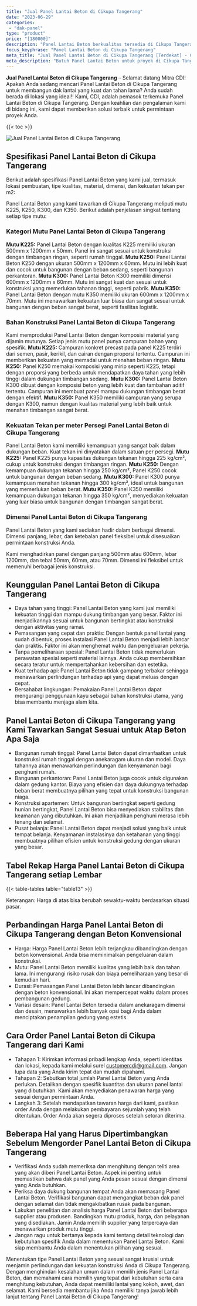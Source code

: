 ```yaml
---
title: "Jual Panel Lantai Beton di Cikupa Tangerang"
date: "2023-06-29"
categories:
 - "dak-panel"
type: "product"
price: "[180000]"
description: "Panel Lantai Beton berkualitas tersedia di Cikupa Tangerang. Solusi ideal untuk proyek konstruksi dengan standar terbaik, Panel Lantai Beton memberikan kekuatan maksimal untuk lantai dak. Hubungi kami sekarang."
focus_keyphrase: "Panel Lantai Beton di Cikupa Tangerang"
meta_title: "Jual Panel Lantai Beton di Cikupa Tangerang [Terdekat] - CDI"
meta_description: "Butuh Panel Lantai Beton untuk proyek di Cikupa Tangerang?. Tersedia Panel Lantai Beton premium untuk proyek konstruksi. Promo menarik hanya di sini."
---
```


**Jual Panel Lantai Beton di Cikupa Tangerang** – Selamat datang Mitra CDI! Apakah Anda sedang mencari Panel Lantai Beton di Cikupa Tangerang untuk membangun dak lantai yang kuat dan tahan lama? Anda sudah berada di lokasi yang ideal!! Kami, CDI, adalah pemasok terkemuka Panel Lantai Beton di Cikupa Tangerang. Dengan keahlian dan pengalaman kami di bidang ini, kami dapat memberikan solusi terbaik untuk permintaan proyek Anda.

{{< toc >}}

![Jual Panel Lantai Beton di Cikupa Tangerang](/images/dak-panel/dak-panel-15.jpg)

## Spesifikasi Panel Lantai Beton di Cikupa Tangerang

Berikut adalah spesifikasi Panel Lantai Beton yang kami jual, termasuk lokasi pembuatan, tipe kualitas, material, dimensi, dan kekuatan tekan per m2:

Panel Lantai Beton yang kami tawarkan di Cikupa Tangerang meliputi mutu K225, K250, K300, dan K350. Berikut adalah penjelasan singkat tentang setiap tipe mutu:

### Kategori Mutu Panel Lantai Beton di Cikupa Tangerang

**Mutu K225:** Panel Lantai Beton dengan kualitas K225 memiliki ukuran 500mm x 1200mm x 50mm. Panel ini sangat sesuai untuk konstruksi dengan timbangan ringan, seperti rumah tinggal.
**Mutu K250:** Panel Lantai Beton K250 dengan ukuran 500mm x 1200mm x 60mm. Mutu ini lebih kuat dan cocok untuk bangunan dengan beban sedang, seperti bangunan perkantoran.
**Mutu K300:** Panel Lantai Beton K300 memiliki dimensi 600mm x 1200mm x 60mm. Mutu ini sangat kuat dan sesuai untuk konstruksi yang memerlukan tahanan tinggi, seperti pabrik.
**Mutu K350:** Panel Lantai Beton dengan mutu K350 memiliki ukuran 600mm x 1200mm x 70mm. Mutu ini menawarkan kekuatan luar biasa dan sangat sesuai untuk bangunan dengan beban sangat berat, seperti fasilitas logistik.

### Bahan Konstruksi Panel Lantai Beton di Cikupa Tangerang

Kami memproduksi Panel Lantai Beton dengan komposisi material yang dijamin mutunya. Setiap jenis mutu panel punya campuran bahan yang spesifik.
**Mutu K225:** Campuran konkret precast pada panel K225 terdiri dari semen, pasir, kerikil, dan cairan dengan proporsi tertentu. Campuran ini memberikan kekuatan yang memadai untuk menahan beban ringan.
**Mutu K250:** Panel K250 memakai komposisi yang mirip seperti K225, tetapi dengan proporsi yang berbeda untuk mendapatkan daya tahan yang lebih tinggi dalam dukungan timbangan sedang.
**Mutu K300:** Panel Lantai Beton K300 dibuat dengan komposisi beton yang lebih kuat dan tambahan aditif tertentu. Campuran ini membuat panel mampu dukungan timbangan berat dengan efektif.
**Mutu K350:** Panel K350 memiliki campuran yang serupa dengan K300, namun dengan kualitas material yang lebih baik untuk menahan timbangan sangat berat.

### Kekuatan Tekan per meter Persegi Panel Lantai Beton di Cikupa Tangerang

Panel Lantai Beton kami memiliki kemampuan yang sangat baik dalam dukungan beban. Kuat tekan ini dinyatakan dalam satuan per persegi.
**Mutu K225:** Panel K225 punya kapasitas dukungan tekanan hingga 225 kg/cm², cukup untuk konstruksi dengan timbangan ringan.
**Mutu K250:** Dengan kemampuan dukungan tekanan hingga 250 kg/cm², Panel K250 cocok untuk bangunan dengan beban sedang.
**Mutu K300:** Panel K300 punya kemampuan menahan tekanan hingga 300 kg/cm², ideal untuk bangunan yang memerlukan beban berat.
**Mutu K350:** Panel K350 memiliki kemampuan dukungan tekanan hingga 350 kg/cm², menyediakan kekuatan yang luar biasa untuk bangunan dengan timbangan sangat berat.

### Dimensi Panel Lantai Beton di Cikupa Tangerang

Panel Lantai Beton yang kami sediakan hadir dalam berbagai dimensi. Dimensi panjang, lebar, dan ketebalan panel fleksibel untuk disesuaikan permintaan konstruksi Anda.

Kami menghadirkan panel dengan panjang 500mm atau 600mm, lebar 1200mm, dan tebal 50mm, 60mm, atau 70mm. Dimensi ini fleksibel untuk memenuhi berbagai jenis konstruksi.

## Keunggulan Panel Lantai Beton di Cikupa Tangerang

*   Daya tahan yang tinggi: Panel Lantai Beton yang kami jual memiliki kekuatan tinggi dan mampu dukung timbangan yang besar. Faktor ini menjadikannya sesuai untuk bangunan bertingkat atau konstruksi dengan aktivitas yang ramai.
*   Pemasangan yang cepat dan praktis: Dengan bentuk panel lantai yang sudah dibentuk, proses instalasi Panel Lantai Beton menjadi lebih lancar dan praktis. Faktor ini akan menghemat waktu dan pengeluaran pekerja.
*   Tanpa pemeliharaan spesial: Panel Lantai Beton tidak memerlukan perawatan spesial seperti material lainnya. Anda cukup membersihkan secara teratur untuk mempertahankan kebersihan dan estetika.
*   Kuat terhadap api: Panel Lantai Beton tidak gampang terbakar sehingga menawarkan perlindungan terhadap api yang dapat meluas dengan cepat.
*   Bersahabat lingkungan: Pemakaian Panel Lantai Beton dapat mengurangi penggunaan kayu sebagai bahan konstruksi utama, yang bisa membantu menjaga alam kita.

## Panel Lantai Beton di Cikupa Tangerang yang Kami Tawarkan Sangat Sesuai untuk Atap Beton Apa Saja

*   Bangunan rumah tinggal: Panel Lantai Beton dapat dimanfaatkan untuk konstruksi rumah tinggal dengan anekaragam ukuran dan model. Daya tahannya akan menawarkan perlindungan dan kenyamanan bagi penghuni rumah.
*   Bangunan perkantoran: Panel Lantai Beton juga cocok untuk digunakan dalam gedung kantor. Biaya yang efisien dan daya dukungnya terhadap beban berat membuatnya pilihan yang tepat untuk konstruksi bangunan niaga.
*   Konstruksi apartemen: Untuk bangunan bertingkat seperti gedung hunian bertingkat, Panel Lantai Beton bisa menyediakan stabilitas dan keamanan yang dibutuhkan. Ini akan menjadikan penghuni merasa lebih tenang dan selamat.
*   Pusat belanja: Panel Lantai Beton dapat menjadi solusi yang baik untuk tempat belanja. Kenyamanan instalasinya dan ketahanan yang tinggi membuatnya pilihan efisien untuk konstruksi gedung dengan ukuran yang besar.

## Tabel Rekap Harga Panel Lantai Beton di Cikupa Tangerang setiap Lembar

{{< table-tables table="table13" >}}

Keterangan: Harga di atas bisa berubah sewaktu-waktu berdasarkan situasi pasar.

## Perbandingan Harga Panel Lantai Beton di Cikupa Tangerang dengan Beton Konvensional

*   Harga: Harga Panel Lantai Beton lebih terjangkau dibandingkan dengan beton konvensional. Anda bisa meminimalkan pengeluaran dalam konstruksi.
*   Mutu: Panel Lantai Beton memiliki kualitas yang lebih baik dan tahan lama. Ini mengurangi risiko rusak dan biaya pemeliharaan yang besar di kemudian hari.
*   Durasi: Pemasangan Panel Lantai Beton lebih lancar dibandingkan dengan beton konvensional. Ini akan mempercepat waktu dalam proses pembangunan gedung.
*   Variasi desain: Panel Lantai Beton tersedia dalam anekaragam dimensi dan desain, menawarkan lebih banyak opsi bagi Anda dalam menciptakan penampilan gedung yang estetis.

## Cara Order Panel Lantai Beton di Cikupa Tangerang dari Kami

*   Tahapan 1: Kirimkan informasi pribadi lengkap Anda, seperti identitas dan lokasi, kepada kami melalui surel customercdi@gmail.com. Jangan lupa data yang Anda kirim tepat dan mudah dipahami.
*   Tahapan 2: Sebutkan total jumlah Panel Lantai Beton yang Anda perlukan. Detailkan dengan spesifik kuantitas dan ukuran panel lantai yang dibutuhkan. Kami akan menyediakan penawaran harga yang sesuai dengan permintaan Anda.
*   Langkah 3: Setelah mendapatkan tawaran harga dari kami, pastikan order Anda dengan melakukan pembayaran sejumlah yang telah ditentukan. Order Anda akan segera diproses setelah setoran diterima.
## Beberapa Hal yang Harus Dipertimbangkan Sebelum Mengorder Panel Lantai Beton di Cikupa Tangerang

*   Verifikasi Anda sudah memeriksa dan menghitung dengan teliti area yang akan diberi Panel Lantai Beton. Aspek ini penting untuk memastikan bahwa dak panel yang Anda pesan sesuai dengan dimensi yang Anda butuhkan.
*   Periksa daya dukung bangunan tempat Anda akan memasang Panel Lantai Beton. Verifikasi bangunan dapat mengangkat beban dak panel dengan selamat dan tidak mengakibatkan rusak pada bangunan.
*   Lakukan penelitian dan analisis harga Panel Lantai Beton dari beberapa supplier atau produsen. Bandingkan mutu produk, harga, dan pelayanan yang disediakan. Jamin Anda memilih supplier yang terpercaya dan menawarkan produk mutu tinggi.
*   Jangan ragu untuk bertanya kepada kami tentang detail teknologi dan kebutuhan spesifik Anda dalam menentukan Panel Lantai Beton. Kami siap membantu Anda dalam menentukan pilihan yang sesuai.

Menentukan tipe Panel Lantai Beton yang sesuai sangat krusial untuk menjamin perlindungan dan kekuatan konstruksi Anda di Cikupa Tangerang. Dengan menghindari kesalahan umum dalam memilih jenis Panel Lantai Beton, dan memahami cara memilih yang tepat dari kebutuhan serta cara menghitung kebutuhan, Anda dapat memiliki lantai yang kokoh, awet, dan selamat. Kami bersedia membantu jika Anda memiliki tanya jawab lebih lanjut tentang Panel Lantai Beton di Cikupa Tangerang!